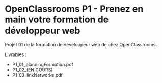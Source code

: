 # OpenClassrooms P1 - Prenez en main votre formation de développeur web

Projet 01 de la formation de développeur web de chez OpenClassrooms. 

Livrables :
- P1_01_planningFormation.pdf
- P1_02_(EN COURS)
- P1_03_linkNetworks.pdf



